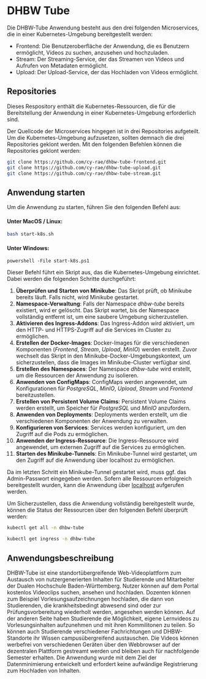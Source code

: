 # DHBW Tube
Die DHBW-Tube Anwendung besteht aus den drei folgenden Microservices, die in einer Kubernetes-Umgebung bereitgestellt werden:
- Frontend: Die Benutzeroberfläche der Anwendung, die es Benutzern ermöglicht, Videos zu suchen, anzusehen und hochzuladen.
- Stream: Der Streaming-Service, der das Streamen von Videos und Aufrufen von Metadaten ermöglicht.
- Upload: Der Upload-Service, der das Hochladen von Videos ermöglicht.

## Repositories
Dieses Respository enthält die Kubernetes-Ressourcen, die für die Bereitstellung der Anwendung in einer Kubernetes-Umgebung erforderlich sind.

Der Quellcode der Microservices hingegen ist in drei Repositories aufgeteilt.
Um die Kubernetes-Umgebung aufzusetzen, sollten demnach die drei Repositories geklont werden. Mit den folgenden Befehlen können die Repositories geklont werden: 
```bash
git clone https://github.com/cy-rae/dhbw-tube-frontend.git
git clone https://github.com/cy-rae/dhbw-tube-upload.git
git clone https://github.com/cy-rae/dhbw-tube-stream.git
```

## Anwendung starten
Um die Anwendung zu starten, führen Sie den folgenden Befehl aus:
#### Unter MacOS / Linux:
```bash
bash start-k8s.sh
```

#### Unter Windows:
```shell
powershell -File start-k8s.ps1
```

Dieser Befehl führt ein Skript aus, das die Kubernetes-Umgebung einrichtet. Dabei werden die folgenden Schritte durchgeführt:
1. **Überprüfen und Starten von Minikube**: Das Skript prüft, ob Minikube bereits läuft. Falls nicht, wird Minikube gestartet.
2. **Namespace-Verwaltung**: Falls der Namespace _dhbw-tube_ bereits existiert, wird er gelöscht. Das Skript wartet, bis der Namespace vollständig entfernt ist, um eine saubere Umgebung sicherzustellen.
3. **Aktivieren des Ingress-Addons**: Das Ingress-Addon wird aktiviert, um den HTTP- und HTTPS-Zugriff auf die Services im Cluster zu ermöglichen.
4. **Erstellen der Docker-Images**: Docker-Images für die verschiedenen Komponenten (_Frontend_, _Stream_, _Upload_, _MinIO_) werden erstellt. Zuvor wechselt das Skript in den Minikube-Docker-Umgebungskontext, um sicherzustellen, dass die Images im Minikube-Cluster verfügbar sind.
5. **Erstellen des Namespaces**: Der Namespace _dhbw-tube_ wird erstellt, um die Ressourcen der Anwendung zu isolieren.
6. **Anwenden von ConfigMaps**: ConfigMaps werden angewendet, um Konfigurationen für _PostgreSQL_, _MinIO_, _Upload_, _Stream_ und _Frontend_ bereitzustellen.
7. **Erstellen von Persistent Volume Claims**: Persistent Volume Claims werden erstellt, um Speicher für _PostgreSQL_ und _MinIO_ anzufordern.
8. **Anwenden von Deployments**: Deployments werden erstellt, um die verschiedenen Komponenten der Anwendung zu verwalten.
9. **Konfigurieren von Services**: Services werden konfiguriert, um den Zugriff auf die Pods zu ermöglichen.
10. **Anwenden der Ingress-Ressource**: Die Ingress-Ressource wird angewendet, um externen Zugriff auf die Services zu ermöglichen.
11. **Starten des Minikube-Tunnels**: Ein Minikube-Tunnel wird gestartet, um den Zugriff auf die Anwendung über localhost zu ermöglichen.

Da im letzten Schritt ein Minikube-Tunnel gestartet wird, muss ggf. das Admin-Passwort eingegeben werden.
Sofern alle Ressourcen erfolgreich bereitgestellt wurden, kann die Anwendung über [localhost](http://localhost) aufgerufen werden.

Um Sicherzustellen, dass die Anwendung vollständig bereitgestellt wurde, können die Status der Ressourcen über den folgenden Befehl überprüft werden:
```bash
kubectl get all -n dhbw-tube
```
```bash
kubectl get ingress -n dhbw-tube
```

## Anwendungsbeschreibung
DHBW-Tube ist eine standortübergreifende Web-Videoplattform zum Austausch von nutzergenerierten Inhalten für Studierende und Mitarbeiter der Dualen Hochschule Baden-Württemberg.
Nutzer können auf dem Portal kostenlos Videoclips suchen, ansehen und hochladen.
Dozenten können zum Beispiel Vorlesungsaufzeichnungen hochladen, die dann von Studierenden, die krankheitsbedingt abwesend sind oder zur Prüfungsvorbereitung wiederholt werden, angesehen werden können.
Auf der anderen Seite haben Studierende die Möglichkeit, eigene Lernvideos zu Vorlesungsinhalten aufzunehmen und mit ihren Kommilitonen zu teilen.
So können auch Studierende verschiedener Fachrichtungen und DHBW-Standorte ihr Wissen campusübergreifend austauschen.
Die Videos können werbefrei von verschiedenen Geräten über den Webbrowser auf der dezentralen Plattform gestreamt werden und bleiben auch für nachfolgende Semester erhalten.
Die Anwendung wurde mit dem Ziel der Datenminimierung entwickelt und erfordert keine aufwändige Registrierung zum Hochladen von Inhalten.